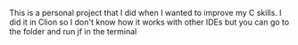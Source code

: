 This is a personal project that I did when I wanted to improve my C skills. I did it in Clion so I don't know how it works with other IDEs but you can go to the folder and run jf in the terminal
